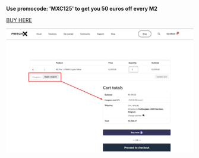 **Use promocode: 'MXC125' to get you 50 euros off every M2**

[BUY HERE](https://www.matchx.io/product/m2-pro-lpwan-crypto-miner/)

![MXC](../../Assets/promo/example.jpg)